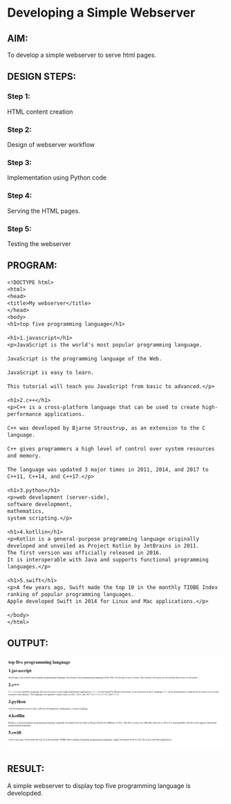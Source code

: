 # Developing a Simple Webserver
## AIM:
To develop a simple webserver to serve html pages.

## DESIGN STEPS:
### Step 1: 
HTML content creation
### Step 2:
Design of webserver workflow
### Step 3:
Implementation using Python code
### Step 4:
Serving the HTML pages.
### Step 5:
Testing the webserver

## PROGRAM:
```
<!DOCTYPE html>
<html>
<head>
<title>My webserver</title>
</head>
<body>
<h1>top five programming language</h1>

<h1>1.javascript</h1>
<p>JavaScript is the world's most popular programming language.

JavaScript is the programming language of the Web.

JavaScript is easy to learn.

This tutorial will teach you JavaScript from basic to advanced.</p>

<h1>2.c++</h1>
<p>C++ is a cross-platform language that can be used to create high-performance applications.

C++ was developed by Bjarne Stroustrup, as an extension to the C language.

C++ gives programmers a high level of control over system resources and memory.

The language was updated 3 major times in 2011, 2014, and 2017 to C++11, C++14, and C++17.</p>

<h1>3.python</h1>
<p>web development (server-side),
software development,
mathematics,
system scripting.</p>

<h1>4.kotllin</h1>
<p>Kotlin is a general-purpose programming language originally developed and unveiled as Project Kotlin by JetBrains in 2011.
The first version was officially released in 2016.
It is interoperable with Java and supports functional programming languages.</p>

<h1>5.swift</h1>
<p>A few years ago, Swift made the top 10 in the monthly TIOBE Index ranking of popular programming languages.
Apple developed Swift in 2014 for Linux and Mac applications.</p> 

</body>
</html>
```
## OUTPUT:
![](./out1.png)
## RESULT:
A simple webserver to display top five programming language is developded.